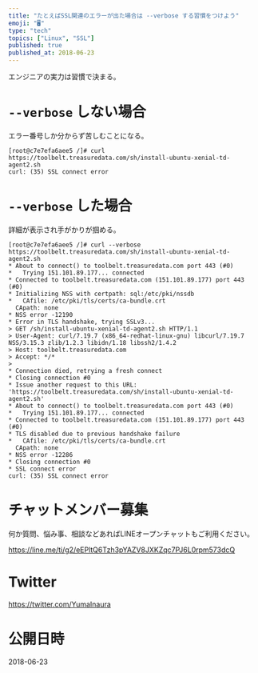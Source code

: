 ```yaml
---
title: "たとえばSSL関連のエラーが出た場合は --verbose する習慣をつけよう"
emoji: "🖥"
type: "tech"
topics: ["Linux", "SSL"]
published: true
published_at: 2018-06-23
---
```


エンジニアの実力は習慣で決まる。

# `--verbose` しない場合

エラー番号しか分からず苦しむことになる。

```
[root@c7e7efa6aee5 /]# curl https://toolbelt.treasuredata.com/sh/install-ubuntu-xenial-td-agent2.sh
curl: (35) SSL connect error
```

# `--verbose` した場合

詳細が表示され手がかりが掴める。

```
[root@c7e7efa6aee5 /]# curl --verbose https://toolbelt.treasuredata.com/sh/install-ubuntu-xenial-td-agent2.sh
* About to connect() to toolbelt.treasuredata.com port 443 (#0)
*   Trying 151.101.89.177... connected
* Connected to toolbelt.treasuredata.com (151.101.89.177) port 443 (#0)
* Initializing NSS with certpath: sql:/etc/pki/nssdb
*   CAfile: /etc/pki/tls/certs/ca-bundle.crt
  CApath: none
* NSS error -12190
* Error in TLS handshake, trying SSLv3...
> GET /sh/install-ubuntu-xenial-td-agent2.sh HTTP/1.1
> User-Agent: curl/7.19.7 (x86_64-redhat-linux-gnu) libcurl/7.19.7 NSS/3.15.3 zlib/1.2.3 libidn/1.18 libssh2/1.4.2
> Host: toolbelt.treasuredata.com
> Accept: */*
>
* Connection died, retrying a fresh connect
* Closing connection #0
* Issue another request to this URL: 'https://toolbelt.treasuredata.com/sh/install-ubuntu-xenial-td-agent2.sh'
* About to connect() to toolbelt.treasuredata.com port 443 (#0)
*   Trying 151.101.89.177... connected
* Connected to toolbelt.treasuredata.com (151.101.89.177) port 443 (#0)
* TLS disabled due to previous handshake failure
*   CAfile: /etc/pki/tls/certs/ca-bundle.crt
  CApath: none
* NSS error -12286
* Closing connection #0
* SSL connect error
curl: (35) SSL connect error
````








<!-- Update From Qiita API -->

# チャットメンバー募集


何か質問、悩み事、相談などあればLINEオープンチャットもご利用ください。

https://line.me/ti/g2/eEPltQ6Tzh3pYAZV8JXKZqc7PJ6L0rpm573dcQ





# Twitter


https://twitter.com/YumaInaura


<!-- Update From Qiita API -->



# 公開日時

2018-06-23
